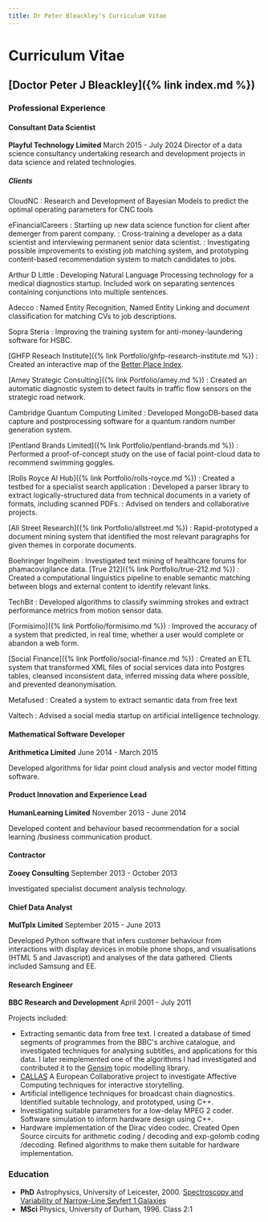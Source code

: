 ```yaml
---
title: Dr Peter Bleackley's Curriculum Vitae
---
```


# Curriculum Vitae
## [Doctor Peter J Bleackley]({% link index.md %})

### Professional Experience

#### Consultant Data Scientist
**Playful Technology Limited** March 2015 - July 2024
Director of a data science consultancy undertaking research and development projects in data science and related technologies.

##### Clients
CloudNC
: Research and Development of Bayesian Models to predict the optimal operating parameters for CNC tools

eFinancialCareers
: Startiing up new data science function for client after demerger from parent company. 
: Cross-training a developer as a data scientist and interviewing permanent senior data scientist. 
: Investigating possible improvements to existing job matching system, and prototyping content-based recommendation system to match candidates to jobs.

Arthur D Little
: Developing Natural Language Processing technology for a medical diagnostics startup. Included
work on separating sentences containing conjunctions into multiple sentences.

Adecco
: Named Entity Recognition, Named Entity Linking and document classification for matching CVs to
job descriptions.

Sopra Steria
: Improving the training system for anti-money-laundering software for HSBC.

[GHFP Reseach Institute]({% link Portfolio/ghfp-research-institute.md %})
: Created an interactive map of the [Better Place Index](https://www.thebetterplaceindex.report/map).

[Amey Strategic Consulting]({% link Portfolio/amey.md %})
: Created an automatic diagnostic system to detect faults in traffic flow sensors on the strategic road network.

Cambridge Quantum Computing Limited
: Developed MongoDB-based data capture and postprocessing software for a quantum random number generation system.

[Pentland Brands Limited]({% link Portfolio/pentland-brands.md %})
: Performed a proof-of-concept study on the use of facial point-cloud data to recommend swimming goggles.

[Rolls Royce AI Hub]({% link Portfolio/rolls-royce.md %})
: Created a testbed for a specialist search application
: Developed a parser library to extract logically-structured data from technical documents in a variety of formats, including scanned PDFs.
: Advised on tenders and collaborative projects.

[All Street Research]({% link Portfolio/allstreet.md %})
: Rapid-prototyped a document mining system that identified the most relevant paragraphs for given themes in corporate documents.

Boehringer Ingelheim
: Investigated text mining of healthcare forums for phamacovigilance data.
[True 212]({% link Portfolio/true-212.md %})
: Created a computational linguistics pipeline to enable semantic matching between blogs and external content to identify relevant links.

TechBit
: Developed algorithms to classify swimming strokes and extract performance metrics from motion sensor data.

[Formisimo]({% link Portfolio/formisimo.md %})
: Improved the accuracy of a system that predicted, in real time, whether a user would complete or abandon a web form.

[Social Finance]({% link Portfolio/social-finance.md %})
: Created an ETL system that transformed XML files of social services data into Postgres tables, cleansed inconsistent data, inferred missing data where possible, and prevented deanonymisation.

Metafused
: Created a system to extract semantic data from free text

Valtech
: Advised a social media startup on artificial intelligence technology.

#### Mathematical Software Developer
**Arithmetica Limited** June 2014 - March 2015

Developed algorithms for lidar point cloud analysis and vector model fitting software.

#### Product Innovation and Experience Lead
**HumanLearning Limited** November 2013 - June 2014

Developed content and behaviour based recommendation for a social learning /business communication product.

#### Contractor
**Zooey Consulting** September 2013 - October 2013

Investigated specialist document analysis technology.

#### Chief Data Analyst
**MulTplx Limited** September 2015 - June 2013

Developed Python software that infers customer behaviour from interactions with display devices in mobile phone shops, and visualisations (HTML 5 and Javascript) and analyses of the data gathered. Clients included Samsung and EE.

#### Research Engineer
**BBC Research and Development** April 2001 - July 2011

Projects included:
* Extracting semantic data from free text. I created a database of timed segments of programmes from the BBC's archive catalogue, and investigated techniques for analysing subtitles, and applications for this data. I later reimplemented one of the algorithms I had investigated and contributed it to the [Gensim](https://radimrehurek.com/gensim/) topic modelling library.
* [CALLAS](http://callas-newmedia.eu) A European Collaborative project to investigate Affective Computing
techniques for interactive storytelling. 
* Artificial intelligence techniques for broadcast chain diagnostics. Identified suitable technology, and prototyped, using C++.
* Investigating suitable parameters for a low-delay MPEG 2 coder. Software simulation to inform hardware design using C++.
* Hardware implementation of the Dirac video codec. Created Open Source circuits for arithmetic coding / decoding and exp-golomb coding /decoding. Refined algorithms to make them suitable for hardware implementation.

### Education
* **PhD** Astrophysics, University of Leicester, 2000. [Spectroscopy and Variability of Narrow-Line Seyfert 1 Galaxies](https://figshare.le.ac.uk/articles/thesis/Spectroscopy_and_variability_of_Narrow_Line_Seyfert_1_galaxies/10152242)
* **MSci** Physics, University of Durham, 1996. Class 2:1 

